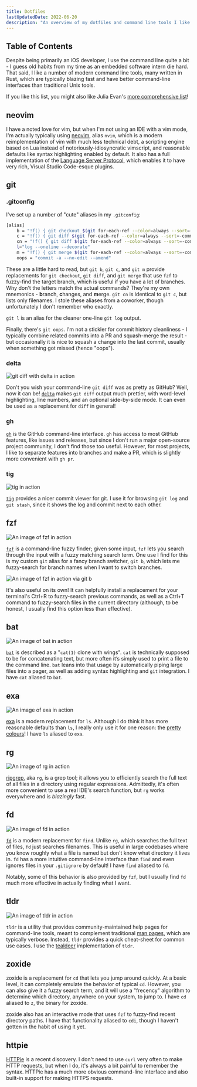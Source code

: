 ```yaml
---
title: Dotfiles
lastUpdatedDate: 2022-06-20
description: "An overview of my dotfiles and command line tools I like."
---
```


## Table of Contents

Despite being primarily an iOS developer, I use the command line quite a bit - I guess old habits from my time as an embedded software intern die hard. That said, I like a number of modern command line tools, many written in Rust, which are typically blazing fast and have better command-line interfaces than traditional Unix tools.

If you like this list, you might also like Julia Evan's [more comprehensive list](https://jvns.ca/blog/2022/04/12/a-list-of-new-ish--command-line-tools/)!

## neovim

I have a noted love for vim, but when I'm not using an IDE with a vim mode, I'm actually typically using [neovim](https://neovim.io), alias `nvim`, which is a modern reimplementation of vim with much less technical debt, a scripting engine based on Lua instead of notoriously-idiosyncratic vimscript, and reasonable defaults like syntax highlighting enabled by default. It also has a full implementation of the [Language Server Protocol](https://microsoft.github.io/language-server-protocol/), which enables it to have very rich, Visual Studio Code-esque plugins.

## git

### .gitconfig

I've set up a number of "cute" aliases in my `.gitconfig`:

```bash
[alias]
    b = "!f() { git checkout $(git for-each-ref --color=always --sort=-committerdate refs/heads/ --format='%(color:bold)%(HEAD)%(color:reset) %(color:blue)%(refname:short)%(color:reset) (%(color:green)%(committerdate:relative)%(color:reset)) %(contents:subject)' | fzf --ansi --preview=\"echo {} | cut -c 3- | cut -d ' ' -f1 | xargs git log --color=always\" | cut -c 3- | cut -d ' ' -f 1);  }; f"
    c = "!f() { git diff $(git for-each-ref --color=always --sort=-committerdate refs/heads/ --format='%(color:bold)%(HEAD)%(color:reset) %(color:blue)%(refname:short)%(color:reset) (%(color:green)%(committerdate:relative)%(color:reset)) %(contents:subject)' | fzf --ansi --preview=\"echo {} | cut -c 3- | cut -d ' ' -f1 | xargs git log --color=always\" | cut -c 3- | cut -d ' ' -f 1) HEAD;  }; f"
    cn = "!f() { git diff $(git for-each-ref --color=always --sort=-committerdate refs/heads/ --format='%(color:bold)%(HEAD)%(color:reset) %(color:blue)%(refname:short)%(color:reset) (%(color:green)%(committerdate:relative)%(color:reset)) %(contents:subject)' | fzf --ansi --preview=\"echo {} | cut -c 3- | cut -d ' ' -f1 | xargs git log --color=always\" | cut -c 3- | cut -d ' ' -f 1) HEAD --name-only;  }; f"
    l="log --oneline --decorate"
    m = "!f() { git merge $(git for-each-ref --color=always --sort=-committerdate refs/heads/ --format='%(color:bold)%(HEAD)%(color:reset) %(color:blue)%(refname:short)%(color:reset) (%(color:green)%(committerdate:relative)%(color:reset)) %(contents:subject)' | fzf --ansi --preview=\"echo {} | cut -c 3- | cut -d ' ' -f1 | xargs git log --color=always\" | cut -c 3- | cut -d ' ' -f 1);  }; f"
    oops = "commit -a --no-edit --amend"
```

These are a little hard to read, but `git b`, `git c`, and `git m` provide replacements for `git checkout`, `git diff`, and `git merge` that use `fzf` to fuzzy-find the target branch, which is useful if you have a lot of branches. Why don't the letters match the actual commands? They're my own mnemonics - **b**ranch, **c**hanges, and **m**erge. `git cn` is identical to `git c`, but lists only filenames. I stole these aliases from a coworker, though unfortunately I don't remember who exactly.

`git l` is an alias for the cleaner one-line `git log` output.

Finally, there's `git oops`. I'm not a stickler for commit history cleanliness - I typically combine related commits into a PR and squash-merge the result - but occasionally it is nice to squash a change into the last commit, usually when something got missed (hence "oops").

### delta

![git diff with delta in action](/technical/delta.png)

Don't you wish your command-line `git diff` was as pretty as GitHub? Well, now it can be! [`delta`](https://github.com/dandavison/delta) makes `git diff` output much prettier, with word-level highlighting, line numbers, and an optional side-by-side mode. It can even be used as a replacement for `diff` in general!

### gh

[`gh`](https://cli.github.com) is the GitHub command-line interface. `gh` has access to most GitHub features, like issues and releases, but since I don't run a major open-source project community, I don't find those too useful. However, for most projects, I like to separate features into branches and make a PR, which is slightly more convenient with `gh pr`.

### tig

![tig in action](/technical/tig.png)

[`tig`](https://jonas.github.io/tig/) provides a nicer commit viewer for git. I use it for browsing `git log` and `git stash`, since it shows the log and commit next to each other.

## fzf

![An image of fzf in action](/technical/fzf-ctrlr.png)

[`fzf`](https://github.com/junegunn/fzf) is a command-line fuzzy finder; given some input, `fzf` lets you search through the input with a fuzzy matching search term. One use I find for this is my custom `git` alias for a fancy branch switcher, `git b`, which lets me fuzzy-search for branch names when I want to switch branches.

![An image of fzf in action via git b](/technical/fzf.png)

It's also useful on its own! It can helpfully install a replacement for your terminal's Ctrl+R to fuzzy-search previous commands, as well as a Ctrl+T command to fuzzy-search files in the current directory (although, to be honest, I usually find this option less than effective).

## bat

![An image of bat in action][image-1]

[`bat`][1] is described as a "`cat(1)` clone with wings". `cat` is technically supposed to be for concatenating text, but more often it’s simply used to print a file to the command line. `bat` leans into that usage by automatically piping large files into a pager, as well as adding syntax highlighting and `git` integration. I have `cat` aliased to `bat`.

## exa

![An image of exa in action][image-2]

[exa][2] is a modern replacement for `ls`. Although I do think it has more reasonable defaults than `ls`, I really only use it for one reason: the [pretty colours][3]! I have `ls` aliased to `exa`.

## rg

![An image of rg in action][image-3]

[ripgrep](https://github.com/BurntSushi/ripgrep), aka `rg`, is a grep tool; it allows you to efficiently search the full text of all files in a directory using regular expressions. Admittedly, it's often more convenient to use a real IDE's search function, but `rg` works everywhere and is _blazingly_ fast.

## fd

![An image of fd in action][image-4]

[`fd`](https://github.com/sharkdp/fd) is a modern replacement for `find`. Unlike `rg`, which searches the full text of files, `fd` just searches filenames. This is useful in large codebases where you know roughly what a file is named but don't know what directory it lives in. `fd` has a more intuitive command-line interface than `find` and even ignores files in your `.gitignore` by default! I have `find` aliased to `fd`.

Notably, some of this behavior is also provided by `fzf`, but I usually find `fd` much more effective in actually finding what I want.

## tldr

![An image of tldr in action](/technical/tldr.png)

`tldr` is a utility that provides community-maintained help pages for command-line tools, meant to complement traditional [man pages](https://en.wikipedia.org/wiki/Man_page), which are typically verbose. Instead, `tldr` provides a quick cheat-sheet for common use cases. I use the [tealdeer](https://github.com/dbrgn/tealdeer) implementation of `tldr`.

## zoxide

zoxide is a replacement for `cd` that lets you jump around quickly. At a basic level, it can completely emulate the behavior of typical `cd`. However, you can also give it a fuzzy search term, and it will use a "frecency" algorithm to determine which directory, anywhere on your system, to jump to. I have `cd` aliased to `z`, the binary for zoxide.

zoxide also has an interactive mode that uses `fzf` to fuzzy-find recent directory paths. I have that functionality aliased to `cdi`, though I haven't gotten in the habit of using it yet.

## httpie

[HTTPie](https://httpie.io/cli) is a recent discovery. I don't need to use `curl` very often to make HTTP requests, but when I do, it's always a bit painful to remember the syntax. HTTPie has a much more obvious command-line interface and also built-in support for making HTTPS requests.

[1]: https://github.com/sharkdp/bat
[2]: https://the.exa.website
[3]: https://the.exa.website/features/colours

[image-1]: /technical/bat.png
[image-2]: /technical/exa.png
[image-3]: /technical/rg.png
[image-4]: /technical/fd.png
